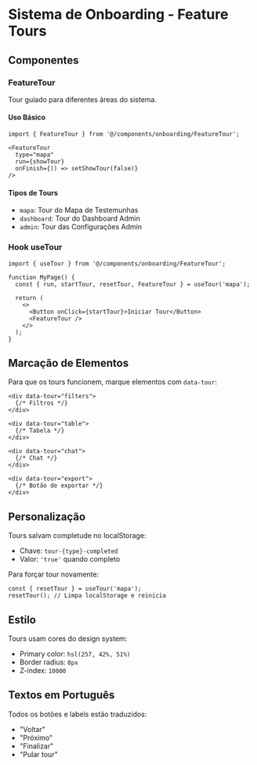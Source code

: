 # Sistema de Onboarding - Feature Tours

## Componentes

### FeatureTour
Tour guiado para diferentes áreas do sistema.

#### Uso Básico
```tsx
import { FeatureTour } from '@/components/onboarding/FeatureTour';

<FeatureTour 
  type="mapa" 
  run={showTour}
  onFinish={() => setShowTour(false)}
/>
```

#### Tipos de Tours
- `mapa`: Tour do Mapa de Testemunhas
- `dashboard`: Tour do Dashboard Admin
- `admin`: Tour das Configurações Admin

### Hook useTour
```tsx
import { useTour } from '@/components/onboarding/FeatureTour';

function MyPage() {
  const { run, startTour, resetTour, FeatureTour } = useTour('mapa');
  
  return (
    <>
      <Button onClick={startTour}>Iniciar Tour</Button>
      <FeatureTour />
    </>
  );
}
```

## Marcação de Elementos

Para que os tours funcionem, marque elementos com `data-tour`:

```tsx
<div data-tour="filters">
  {/* Filtros */}
</div>

<div data-tour="table">
  {/* Tabela */}
</div>

<div data-tour="chat">
  {/* Chat */}
</div>

<div data-tour="export">
  {/* Botão de exportar */}
</div>
```

## Personalização

Tours salvam completude no localStorage:
- Chave: `tour-{type}-completed`
- Valor: `'true'` quando completo

Para forçar tour novamente:
```tsx
const { resetTour } = useTour('mapa');
resetTour(); // Limpa localStorage e reinicia
```

## Estilo

Tours usam cores do design system:
- Primary color: `hsl(257, 42%, 51%)`
- Border radius: `8px`
- Z-index: `10000`

## Textos em Português

Todos os botões e labels estão traduzidos:
- "Voltar"
- "Próximo"
- "Finalizar"
- "Pular tour"
